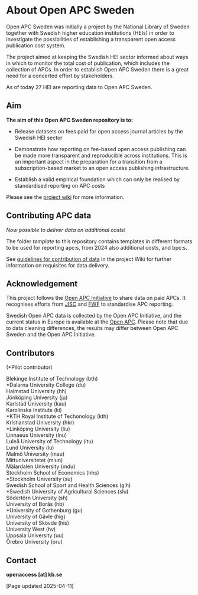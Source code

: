 # About Open APC Sweden


Open APC Sweden was initially a project by the National Library of Sweden together with Swedish higher education institutions (HEIs) in order to investigate the possibilities of establishing a transparent open access publication cost system. 

The project aimed at keeping the Swedish HEI sector informed about ways in which to monitor the total cost of publication, which includes the collection of APCs. In order to establish Open APC Sweden there is a great need for a concerted effort by stakeholders. 

As of today 27 HEI are reporting data to Open APC Sweden. 

## Aim

**The aim of this Open APC Sweden repository is to:**  

* Release datasets on fees paid for open access journal articles by the Swedish HEI sector

* Demonstrate how reporting on fee-based open access publishing can be made more transparent and reproducible across institutions. This is an important aspect in the preparation for a transition from a subscription-based market to an open access publishing infrastructure. 

* Establish a valid empirical foundation which can only be realised by standardised reporting on APC costs

Please see the [project wiki](https://github.com/Kungbib/openapc-se/wiki) for more information.

## Contributing APC data

*Now possible to deliver data on additional costs!*

The folder *template* to this repository contains templates in different formats to be used for reporting apc:s, from 2024 also additional costs, and bpc:s.

See [guidelines for contribution of data](https://github.com/Kungbib/openapc-se/wiki/Instructions-for-data-entry) in the project Wiki for further information on requisites for data delivery.


## Acknowledgement  
This project follows the [Open APC Initiative](https://github.com/OpenAPC/openapc-de) to share data on paid APCs. It recognises efforts from [JISC](https://www.jisc-collections.ac.uk/Jisc-Monitor/APC-data-collection/) and [FWF](https://figshare.com/articles/Austrian_Science_Fund_FWF_Publication_Cost_Data_2014/1378610) to standardise APC reporting.    

Swedish Open APC data is collected by the Open APC Initiative, and the current status in Europe is available at the [Open APC](https://treemaps.openapc.net/apcdata/openapc/). Please note that due to data cleaning differences, the results may differ between Open APC Sweden and the Open APC Initiative.



## Contributors 
(\*Pilot contributor)

Blekinge Institute of Technology (bth) \
\*Dalarna University College (du) \
Halmstad University (hh) \
Jönköping University (ju) \
Karlstad University (kau) \
Karolinska Institute (ki) \
\*KTH Royal Institute of Techonology (kth) \
Kristianstad University (hkr) \
\*Linköping University (liu) \
Linnaeus University (lnu) \
Luleå University of Technology (ltu) \
Lund University (lu) \
Malmö University (mau) \
Mittuniversitetet (miun) \
Mälardalen University (mdu) \
Stockholm School of Economics (hhs) \
\*Stockholm University (su)\
Swedish School of Sport and Health Sciences (gih) \
\*Swedish University of Agricultural Sciences (slu) \
Södertörn University (sh) \
University of Borås (hb) \
\*University of Gothenburg (gu) \
University of Gävle (hig) \
University of Skövde (his) \
University West (hv) \
Uppsala University (uu) \
Örebro University (oru)


## Contact
**openaccess [at] kb.se**

[Page updated 2025-04-11] 
